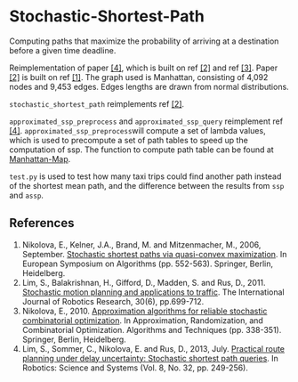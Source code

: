# Stochastic-Shortest-Path

Computing paths that maximize the probability of arriving at a destination before a given time deadline.

Reimplementation of paper [[4]](https://github.com/Leot6/Stochastic-Shortest-Path#references), which is built on ref [[2]](https://github.com/Leot6/Stochastic-Shortest-Path#references) and ref [[3]](https://github.com/Leot6/Stochastic-Shortest-Path#references). Paper [[2]](https://github.com/Leot6/Stochastic-Shortest-Path#references) is built on ref [[1]](https://github.com/Leot6/Stochastic-Shortest-Path#references). The graph used is Manhattan, consisting of 4,092 nodes and 9,453 edges. Edges lengths are drawn from normal distributions. 

`stochastic_shortest_path` reimplements ref [[2]](https://github.com/Leot6/Stochastic-Shortest-Path#references).

`approximated_ssp_preprocess` and `approximated_ssp_query` reimplement ref [[4]](https://github.com/Leot6/Stochastic-Shortest-Path#references). `approximated_ssp_preprocess`will compute a set of lambda values, which is used to precompute a set of path tables to speed up the computation of ssp. The function to compute path table can be found at [Manhattan-Map](https://github.com/Leot6/Manhattan-Map).

`test.py` is used to test how many taxi trips could find another path instead of the shortest mean path, and the difference between the results from `ssp` and `assp`.

## References

1. Nikolova, E., Kelner, J.A., Brand, M. and Mitzenmacher, M., 2006, September. [Stochastic shortest paths via quasi-convex maximization](https://merl.com/publications/docs/TR2006-128.pdf). In European Symposium on Algorithms (pp. 552-563). Springer, Berlin, Heidelberg.
2. Lim, S., Balakrishnan, H., Gifford, D., Madden, S. and Rus, D., 2011. [Stochastic motion planning and applications to traffic](http://cocoa.lcs.mit.edu/papers/stoch-spaths.pdf). The International Journal of Robotics Research, 30(6), pp.699-712.
3. Nikolova, E., 2010. [Approximation algorithms for reliable stochastic combinatorial optimization](http://citeseerx.ist.psu.edu/viewdoc/download?doi=10.1.1.187.4510&rep=rep1&type=pdf). In Approximation, Randomization, and Combinatorial Optimization. Algorithms and Techniques (pp. 338-351). Springer, Berlin, Heidelberg.
4. Lim, S., Sommer, C., Nikolova, E. and Rus, D., 2013, July. [Practical route planning under delay uncertainty: Stochastic shortest path queries](http://roboticsproceedings.org/rss08/p32.pdf). In Robotics: Science and Systems (Vol. 8, No. 32, pp. 249-256).


